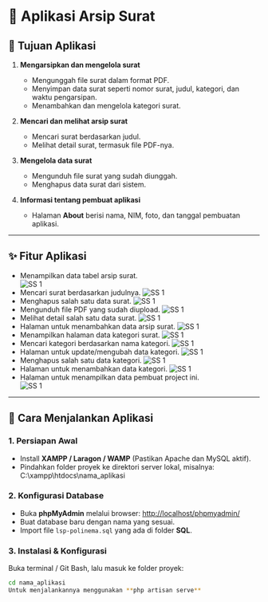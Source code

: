 # 📂 Aplikasi Arsip Surat

## 🎯 Tujuan Aplikasi
1. **Mengarsipkan dan mengelola surat**
   - Mengunggah file surat dalam format PDF.  
   - Menyimpan data surat seperti nomor surat, judul, kategori, dan waktu pengarsipan.  
   - Menambahkan dan mengelola kategori surat.  

2. **Mencari dan melihat arsip surat**
   - Mencari surat berdasarkan judul.  
   - Melihat detail surat, termasuk file PDF-nya.  

3. **Mengelola data surat**
   - Mengunduh file surat yang sudah diunggah.  
   - Menghapus data surat dari sistem.  

4. **Informasi tentang pembuat aplikasi**
   - Halaman **About** berisi nama, NIM, foto, dan tanggal pembuatan aplikasi.  

---

## ✨ Fitur Aplikasi
- Menampilkan data tabel arsip surat.  
![SS 1](ss/1.png)
- Mencari surat berdasarkan judulnya.
![SS 1](ss/2.png)  
- Menghapus salah satu data surat.
![SS 1](ss/3.png)  
- Mengunduh file PDF yang sudah diupload.
![SS 1](ss/4.png)  
- Melihat detail salah satu data surat.
![SS 1](ss/5.png)  
- Halaman untuk menambahkan data arsip surat.
![SS 1](ss/6.png)  
- Menampilkan halaman data kategori surat.
![SS 1](ss/7.png)  
- Mencari kategori berdasarkan nama kategori.
![SS 1](ss/8.png)  
- Halaman untuk update/mengubah data kategori.
![SS 1](ss/9.png)  
- Menghapus salah satu data kategori.
![SS 1](ss/10.png)  
- Halaman untuk menambahkan data kategori.
![SS 1](ss/11.png)  
- Halaman untuk menampilkan data pembuat project ini.  
![SS 1](ss/12.png)

---

## 🚀 Cara Menjalankan Aplikasi

### 1. Persiapan Awal
- Install **XAMPP / Laragon / WAMP** (Pastikan Apache dan MySQL aktif).  
- Pindahkan folder proyek ke direktori server lokal, misalnya:  
C:\xampp\htdocs\nama_aplikasi

### 2. Konfigurasi Database
- Buka **phpMyAdmin** melalui browser: [http://localhost/phpmyadmin/](http://localhost/phpmyadmin/)  
- Buat database baru dengan nama yang sesuai.  
- Import file `lsp-polinema.sql` yang ada di folder **SQL**.  

### 3. Instalasi & Konfigurasi
Buka terminal / Git Bash, lalu masuk ke folder proyek:
```bash
cd nama_aplikasi
Untuk menjalankannya menggunakan **php artisan serve**
